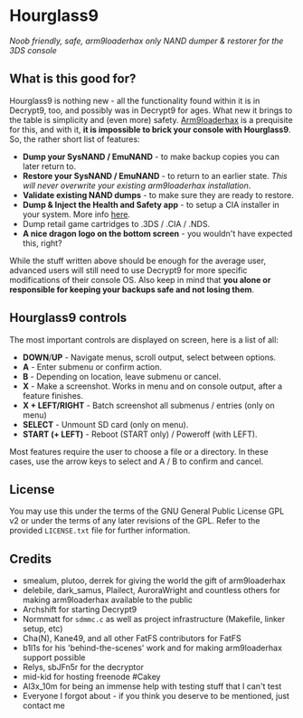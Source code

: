 # Hourglass9
_Noob friendly, safe, arm9loaderhax only NAND dumper & restorer for the 3DS console_

## What is this good for?

Hourglass9 is nothing new - all the functionality found within it is in Decrypt9, too, and possibly was in Decrypt9 for ages. What new it brings to the table is simplicity and (even more) safety. [Arm9loaderhax](https://github.com/Plailect/Guide/wiki) is a prequisite for this, and with it, __it is impossible to brick your console with Hourglass9__. So, the rather short list of features:
* __Dump your SysNAND / EmuNAND__ - to make backup copies you can later return to.
* __Restore your SysNAND / EmuNAND__ - to return to an earlier state. _This will never overwrite your existing arm9loaderhax installation_.
* __Validate existing NAND dumps__ - to make sure they are ready to restore.
* __Dump & Inject the Health and Safety app__ - to setup a CIA installer in your system. More info [here](https://gbatemp.net/threads/release-inject-any-app-into-health-safety-o3ds-n3ds-cfw-only.402236/).
* Dump retail game cartridges to .3DS / .CIA / .NDS.
* __A nice dragon logo on the bottom screen__ - you wouldn't have expected this, right?

While the stuff written above should be enough for the average user, advanced users will still need to use Decrypt9 for more specific modifications of their console OS. Also keep in mind that __you alone or responsible for keeping your backups safe and not losing them__.

## Hourglass9 controls

The most important controls are displayed on screen, here is a list of all:
* __DOWN__/__UP__ - Navigate menus, scroll output, select between options.
* __A__ - Enter submenu or confirm action.
* __B__ - Depending on location, leave submenu or cancel.
* __X__ - Make a screenshot. Works in menu and on console output, after a feature finishes.
* __X + LEFT/RIGHT__ - Batch screenshot all submenus / entries (only on menu)
* __SELECT__ - Unmount SD card (only on menu).
* __START (+ LEFT)__ - Reboot (START only) / Poweroff (with LEFT).

Most features require the user to choose a file or a directory. In these cases, use the arrow keys to select and A / B to confirm and cancel.

## License
You may use this under the terms of the GNU General Public License GPL v2 or under the terms of any later revisions of the GPL. Refer to the provided `LICENSE.txt` file for further information.

## Credits
* smealum, plutoo, derrek for giving the world the gift of arm9loaderhax
* delebile, dark_samus, Plailect, AuroraWright and countless others for making arm9loaderhax available to the public
* Archshift for starting Decrypt9
* Normmatt for `sdmmc.c` as well as project infrastructure (Makefile, linker setup, etc)
* Cha(N), Kane49, and all other FatFS contributors for FatFS
* b1l1s for his 'behind-the-scenes' work and for making arm9loaderhax support possible
* Relys, sbJFn5r for the decryptor
* mid-kid for hosting freenode #Cakey
* Al3x_10m for being an immense help with testing stuff that I can't test
* Everyone I forgot about - if you think you deserve to be mentioned, just contact me
